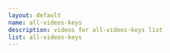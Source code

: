 ```yaml
--- 
layout: default
name: all-videos-keys
description: videos for all-videos-keys list
list: all-videos-keys
---
```


<div class="player">
<div id="player"><!-- "https://www.youtube.com/watch?v={{site.data.lists[page.list][0]}}" --></div>
</div>

